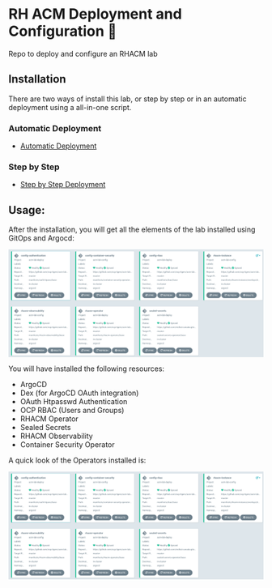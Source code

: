 # RH ACM Deployment and Configuration 🧙

Repo to deploy and configure an RHACM lab

## Installation

There are two ways of install this lab, or step by step or in an automatic deployment using a all-in-one script.

### Automatic Deployment

* [Automatic Deployment](./assets/automaticdeploy.md)

### Step by Step

* [Step by Step Deployment](./assets/stepbystep.md)

## Usage:

After the installation, you will get all the elements of the lab installed using GitOps and Argocd:

<img align="center" width="550" src="assets/acm-deploy-overview.png">

You will have installed the following resources:

* ArgoCD
* Dex (for ArgoCD OAuth integration)
* OAuth Htpasswd Authentication
* OCP RBAC (Users and Groups)
* RHACM Operator
* Sealed Secrets
* RHACM Observability
* Container Security Operator

A quick look of the Operators installed is:

<img align="center" width="550" src="assets/acm-deploy-overview.png">

